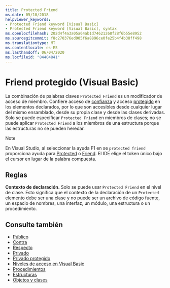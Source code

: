 ```yaml
---
title: Protected Friend
ms.date: 05/10/2018
helpviewer_keywords:
- Protected Friend keyword [Visual Basic]
- Protected Friend keyword [Visual Basic], syntax
ms.openlocfilehash: 202d4f4a3a05a64ab1d74621268f28f6b55e8952
ms.sourcegitcommit: f8c270376ed905f6a8896ce0fe25b4f4b38ff498
ms.translationtype: MT
ms.contentlocale: es-ES
ms.lasthandoff: 06/04/2020
ms.locfileid: "84404841"
---
```

# <a name="protected-friend-visual-basic"></a>Friend protegido (Visual Basic)

La combinación de palabras claves `Protected Friend` es un modificador de acceso de miembro. Confiere acceso de [confianza](friend.md) y acceso [protegido](protected.md) en los elementos declarados, por lo que son accesibles desde cualquier lugar del mismo ensamblado, desde su propia clase y desde las clases derivadas. Solo se puede especificar `Protected Friend` en miembros de clases; no se puede aplicar `Protected Friend` a los miembros de una estructura porque las estructuras no se pueden heredar.

> [!NOTE]
> En Visual Studio, al seleccionar la ayuda F1 en se `protected friend` proporciona ayuda para [Protected](protected.md) o [Friend](friend.md). El IDE elige el token único bajo el cursor en lugar de la palabra compuesta.

## <a name="rules"></a>Reglas

**Contexto de declaración.** Solo se puede usar `Protected Friend` en el nivel de clase. Esto significa que el contexto de la declaración de un `Protected` elemento debe ser una clase y no puede ser un archivo de código fuente, un espacio de nombres, una interfaz, un módulo, una estructura o un procedimiento.

## <a name="see-also"></a>Consulte también

- [Público](public.md)
- [Contra](protected.md)
- [Respecto](friend.md)
- [Privado](private.md)
- [Privado protegido](./private-protected.md)
- [Niveles de acceso en Visual Basic](../../programming-guide/language-features/declared-elements/access-levels.md)
- [Procedimientos](../../programming-guide/language-features/procedures/index.md)
- [Estructuras](../../programming-guide/language-features/data-types/structures.md)
- [Objetos y clases](../../programming-guide/language-features/objects-and-classes/index.md)
